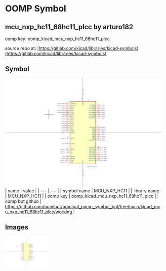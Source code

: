 # OOMP Symbol  
## mcu_nxp_hc11_68hc11_plcc  by arturo182  
  
oomp key: oomp_kicad_mcu_nxp_hc11_68hc11_plcc  
  
source repo at: [https://gitlab.com/kicad/libraries/kicad-symbols](https://gitlab.com/kicad/libraries/kicad-symbols)  
## Symbol  
  
[![working.png](working_600.png)](working.png)  
| name | value | 
| --- | --- | 
| symbol name | MCU_NXP_HC11 | 
| library name | MCU_NXP_HC11 | 
| oomp key | oomp_kicad_mcu_nxp_hc11_68hc11_plcc | 
| oomp bot github | https://github.com/oomlout/oomlout_oomp_symbol_bot/tree/main/kicad_mcu_nxp_hc11_68hc11_plcc/working | 
## Images  
  
[![working.png](working_140.png)](working.png)  
